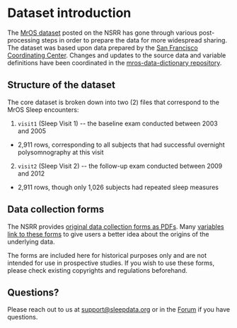 # Dataset introduction

The [MrOS dataset](:files_path:/datasets) posted on the NSRR has gone through various post-processing steps in order to prepare the data for more widespread sharing. The dataset was based upon data prepared by the [San Francisco Coordinating Center](http://coordinatingcenter.ucsf.edu/research/studies.php). Changes and updates to the source data and variable definitions have been coordinated in the [mros-data-dictionary repository](https://github.com/nsrr/mros-data-dictionary).

## Structure of the dataset

The core dataset is broken down into two (2) files that correspond to the MrOS Sleep encounters:

1. `visit1` (Sleep Visit 1) -- the baseline exam conducted between 2003 and 2005
  - 2,911 rows, corresponding to all subjects that had successful overnight polysomnography at this visit
2. `visit2` (Sleep Visit 2) -- the follow-up exam conducted between 2009 and 2012
  - 2,911 rows, though only 1,026 subjects had repeated sleep measures

## Data collection forms

The NSRR provides [original data collection forms as PDFs](:files_path:/forms). Many [variables link to these forms](:datasets_path:/variables) to give users a better idea about the origins of the underlying data.

The forms are included here for historical purposes only and are not intended for use in prospective studies. If you wish to use these forms, please check existing copyrights and regulations beforehand.

## Questions?

Please reach out to us at support@sleepdata.org or in the [Forum](https://sleepdata.org/forum) if you have questions.
